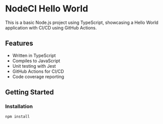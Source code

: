 # NodeCI Hello World

This is a basic Node.js project using TypeScript, showcasing a Hello World application with CI/CD using GitHub Actions.

## Features

- Written in TypeScript
- Compiles to JavaScript
- Unit testing with Jest
- GitHub Actions for CI/CD
- Code coverage reporting

## Getting Started

### Installation

```bash
npm install
